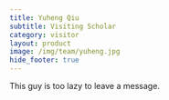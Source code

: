 ```yaml
---
title: Yuheng Qiu
subtitle: Visiting Scholar
category: visitor
layout: product
image: /img/team/yuheng.jpg
hide_footer: true
---
```


This guy is too lazy to leave a message.